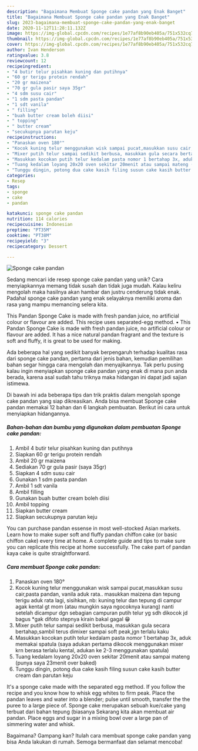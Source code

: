 ```yaml
---
description: "Bagaimana Membuat Sponge cake pandan yang Enak Banget"
title: "Bagaimana Membuat Sponge cake pandan yang Enak Banget"
slug: 2023-bagaimana-membuat-sponge-cake-pandan-yang-enak-banget
date: 2020-11-12T11:28:11.132Z
image: https://img-global.cpcdn.com/recipes/1e77af8b90eb405a/751x532cq70/sponge-cake-pandan-foto-resep-utama.jpg
thumbnail: https://img-global.cpcdn.com/recipes/1e77af8b90eb405a/751x532cq70/sponge-cake-pandan-foto-resep-utama.jpg
cover: https://img-global.cpcdn.com/recipes/1e77af8b90eb405a/751x532cq70/sponge-cake-pandan-foto-resep-utama.jpg
author: Ivan Henderson
ratingvalue: 3.8
reviewcount: 12
recipeingredient:
- "4 butir telur pisahkan kuning dan putihnya"
- "60 gr terigu protein rendah"
- "20 gr maizena"
- "70 gr gula pasir saya 35gr"
- "4 sdm susu cair"
- "1 sdm pasta pandan"
- "1 sdt vanila"
- " filling"
- "buah butter cream boleh diisi"
- " topping"
- " butter cream"
- "secukupnya parutan keju"
recipeinstructions:
- "Panaskan oven 180°"
- "Kocok kuning telur menggunakan wisk sampai pucat,masukkan susu cair,pasta pandan, vanila aduk rata.. masukkan maizena dan tepung terigu aduk rata lagi, sisihkan, nb: kuning telur dan tepung di campur agak kental gt mom (atau mungkin saya ngocoknya kurang) nanti setelah dicampur dgn sebagian campuran putih telur yg sdh dikocok jd bagus *gak difoto stepnya kirain bakal gagal 😁"
- "Mixer putih telur sampai sedikit berbusa, masukkan gula secara bertahap,sambil terus dimixer sampai soft peak,jgn terlalu kaku"
- "Masukkan kocokan putih telur kedalam pasta nomor 1 bertahap 3x, aduk memakai spatula (saya adukan pertama dikocok menggunakan mixer krn berasa terlalu kental, adukan ke 2-3 menggunakan spatula)"
- "Tuang kedalam loyang 20x20 oven sekitar 20menit atau sampai mateng (punya saya 23menit over baked)"
- "Tunggu dingin, potong dua cake kasih filing susun cake kasih butter cream dan parutan keju"
categories:
- Resep
tags:
- sponge
- cake
- pandan

katakunci: sponge cake pandan 
nutrition: 114 calories
recipecuisine: Indonesian
preptime: "PT35M"
cooktime: "PT38M"
recipeyield: "3"
recipecategory: Dessert

---
```



![Sponge cake pandan](https://img-global.cpcdn.com/recipes/1e77af8b90eb405a/751x532cq70/sponge-cake-pandan-foto-resep-utama.jpg)

Sedang mencari ide resep sponge cake pandan yang unik? Cara menyiapkannya memang tidak susah dan tidak juga mudah. Kalau keliru mengolah maka hasilnya akan hambar dan justru cenderung tidak enak. Padahal sponge cake pandan yang enak selayaknya memiliki aroma dan rasa yang mampu memancing selera kita.

This Pandan Sponge Cake is made with fresh pandan juice, no artificial colour or flavour are added. This recipe uses separated-egg method. • This Pandan Sponge Cake is made with fresh pandan juice, no artificial colour or flavour are added. It has a nice natural pandan fragrant and the texture is soft and fluffy, it is great to be used for making.

Ada beberapa hal yang sedikit banyak berpengaruh terhadap kualitas rasa dari sponge cake pandan, pertama dari jenis bahan, kemudian pemilihan bahan segar hingga cara mengolah dan menyajikannya. Tak perlu pusing kalau ingin menyiapkan sponge cake pandan yang enak di mana pun anda berada, karena asal sudah tahu triknya maka hidangan ini dapat jadi sajian istimewa.


Di bawah ini ada beberapa tips dan trik praktis dalam mengolah sponge cake pandan yang siap dikreasikan. Anda bisa membuat Sponge cake pandan memakai 12 bahan dan 6 langkah pembuatan. Berikut ini cara untuk menyiapkan hidangannya.

<!--inarticleads1-->

##### Bahan-bahan dan bumbu yang digunakan dalam pembuatan Sponge cake pandan:

1. Ambil 4 butir telur pisahkan kuning dan putihnya
1. Siapkan 60 gr terigu protein rendah
1. Ambil 20 gr maizena
1. Sediakan 70 gr gula pasir (saya 35gr)
1. Siapkan 4 sdm susu cair
1. Gunakan 1 sdm pasta pandan
1. Ambil 1 sdt vanila
1. Ambil  filling
1. Gunakan buah butter cream boleh diisi
1. Ambil  topping
1. Siapkan  butter cream
1. Siapkan secukupnya parutan keju


You can purchase pandan essense in most well-stocked Asian markets. Learn how to make super soft and fluffy pandan chiffon cake (or basic chiffon cake) every time at home. A complete guide and tips to make sure you can replicate this recipe at home successfully. The cake part of pandan kaya cake is quite straightforward. 

<!--inarticleads2-->

##### Cara membuat Sponge cake pandan:

1. Panaskan oven 180°
1. Kocok kuning telur menggunakan wisk sampai pucat,masukkan susu cair,pasta pandan, vanila aduk rata.. masukkan maizena dan tepung terigu aduk rata lagi, sisihkan, nb: kuning telur dan tepung di campur agak kental gt mom (atau mungkin saya ngocoknya kurang) nanti setelah dicampur dgn sebagian campuran putih telur yg sdh dikocok jd bagus *gak difoto stepnya kirain bakal gagal 😁
1. Mixer putih telur sampai sedikit berbusa, masukkan gula secara bertahap,sambil terus dimixer sampai soft peak,jgn terlalu kaku
1. Masukkan kocokan putih telur kedalam pasta nomor 1 bertahap 3x, aduk memakai spatula (saya adukan pertama dikocok menggunakan mixer krn berasa terlalu kental, adukan ke 2-3 menggunakan spatula)
1. Tuang kedalam loyang 20x20 oven sekitar 20menit atau sampai mateng (punya saya 23menit over baked)
1. Tunggu dingin, potong dua cake kasih filing susun cake kasih butter cream dan parutan keju


It&#39;s a sponge cake made with the separated egg method. If you follow the recipe and you know how to whisk egg whites to firm peak. Place the pandan leaves and water into a blender; pulse until smooth, transfer the the puree to a large piece of. Sponge cake merupakan sebuah kue/cake yang terbuat dari bahan tepung (biasanya Sekarang kita akan membuat air pandan. Place eggs and sugar in a mixing bowl over a large pan of simmering water and whisk. 

Bagaimana? Gampang kan? Itulah cara membuat sponge cake pandan yang bisa Anda lakukan di rumah. Semoga bermanfaat dan selamat mencoba!
